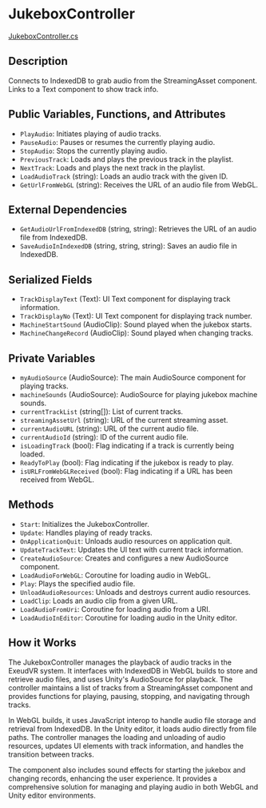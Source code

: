 # JukeboxController
[JukeboxController.cs](../../Assets/ExeudVR/Scripts/Media/JukeboxController.cs)

## Description

Connects to IndexedDB to grab audio from the StreamingAsset component. Links to a Text component to show track info.

## Public Variables, Functions, and Attributes

- `PlayAudio`: Initiates playing of audio tracks.
- `PauseAudio`: Pauses or resumes the currently playing audio.
- `StopAudio`: Stops the currently playing audio.
- `PreviousTrack`: Loads and plays the previous track in the playlist.
- `NextTrack`: Loads and plays the next track in the playlist.
- `LoadAudioTrack` (string): Loads an audio track with the given ID.
- `GetUrlFromWebGL` (string): Receives the URL of an audio file from WebGL.

## External Dependencies

- `GetAudioUrlFromIndexedDB` (string, string): Retrieves the URL of an audio file from IndexedDB.
- `SaveAudioInIndexedDB` (string, string, string): Saves an audio file in IndexedDB.

## Serialized Fields

- `TrackDisplayText` (Text): UI Text component for displaying track information.
- `TrackDisplayNo` (Text): UI Text component for displaying track number.
- `MachineStartSound` (AudioClip): Sound played when the jukebox starts.
- `MachineChangeRecord` (AudioClip): Sound played when changing tracks.

## Private Variables

- `myAudioSource` (AudioSource): The main AudioSource component for playing tracks.
- `machineSounds` (AudioSource): AudioSource for playing jukebox machine sounds.
- `currentTrackList` (string[]): List of current tracks.
- `streamingAssetUrl` (string): URL of the current streaming asset.
- `currentAudioURL` (string): URL of the current audio file.
- `currentAudioId` (string): ID of the current audio file.
- `isLoadingTrack` (bool): Flag indicating if a track is currently being loaded.
- `ReadyToPlay` (bool): Flag indicating if the jukebox is ready to play.
- `isURLFromWebGLReceived` (bool): Flag indicating if a URL has been received from WebGL.

## Methods

- `Start`: Initializes the JukeboxController.
- `Update`: Handles playing of ready tracks.
- `OnApplicationQuit`: Unloads audio resources on application quit.
- `UpdateTrackText`: Updates the UI text with current track information.
- `CreateAudioSource`: Creates and configures a new AudioSource component.
- `LoadAudioForWebGL`: Coroutine for loading audio in WebGL.
- `Play`: Plays the specified audio file.
- `UnloadAudioResources`: Unloads and destroys current audio resources.
- `LoadClip`: Loads an audio clip from a given URL.
- `LoadAudioFromUri`: Coroutine for loading audio from a URI.
- `LoadAudioInEditor`: Coroutine for loading audio in the Unity editor.

## How it Works

The JukeboxController manages the playback of audio tracks in the ExeudVR system. It interfaces with IndexedDB in WebGL builds to store and retrieve audio files, and uses Unity's AudioSource for playback. The controller maintains a list of tracks from a StreamingAsset component and provides functions for playing, pausing, stopping, and navigating through tracks.

In WebGL builds, it uses JavaScript interop to handle audio file storage and retrieval from IndexedDB. In the Unity editor, it loads audio directly from file paths. The controller manages the loading and unloading of audio resources, updates UI elements with track information, and handles the transition between tracks.

The component also includes sound effects for starting the jukebox and changing records, enhancing the user experience. It provides a comprehensive solution for managing and playing audio in both WebGL and Unity editor environments.

